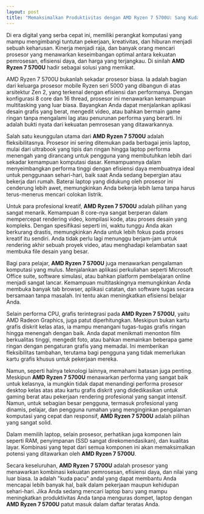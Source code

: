 ```yaml
---
layout: post
title: "Memaksimalkan Produktivitas dengan AMD Ryzen 7 5700U: Sang Kuda Pacu Andal"
---
```


Di era digital yang serba cepat ini, memiliki perangkat komputasi yang mampu mengimbangi tuntutan pekerjaan, kreativitas, dan hiburan menjadi sebuah keharusan. Kinerja menjadi raja, dan banyak orang mencari prosesor yang menawarkan keseimbangan optimal antara kekuatan pemrosesan, efisiensi daya, dan harga yang terjangkau. Di sinilah **AMD Ryzen 7 5700U** hadir sebagai solusi yang memikat.

AMD Ryzen 7 5700U bukanlah sekadar prosesor biasa. Ia adalah bagian dari keluarga prosesor mobile Ryzen seri 5000 yang dibangun di atas arsitektur Zen 2, yang terkenal dengan efisiensi dan performanya. Dengan konfigurasi 8 core dan 16 thread, prosesor ini menawarkan kemampuan multitasking yang luar biasa. Bayangkan Anda dapat menjalankan aplikasi desain grafis yang berat, mengedit video, atau bahkan bermain game ringan tanpa mengalami lag atau penurunan performa yang berarti. Ini adalah bukti nyata dari kekuatan pemrosesan yang ditawarkannya.

Salah satu keunggulan utama dari **AMD Ryzen 7 5700U** adalah fleksibilitasnya. Prosesor ini sering ditemukan pada berbagai jenis laptop, mulai dari ultrabook yang tipis dan ringan hingga laptop performa menengah yang dirancang untuk pengguna yang membutuhkan lebih dari sekadar kemampuan komputasi dasar. Kemampuannya dalam menyeimbangkan performa tinggi dengan efisiensi daya membuatnya ideal untuk penggunaan sehari-hari, baik saat Anda sedang bepergian atau bekerja dari rumah. Baterai laptop yang didukung oleh prosesor ini cenderung lebih awet, memungkinkan Anda bekerja lebih lama tanpa harus terus-menerus mencari colokan listrik.

Untuk para profesional kreatif, **AMD Ryzen 7 5700U** adalah pilihan yang sangat menarik. Kemampuan 8 core-nya sangat berperan dalam mempercepat rendering video, kompilasi kode, atau proses desain yang kompleks. Dengan spesifikasi seperti ini, waktu tunggu Anda akan berkurang drastis, memungkinkan Anda untuk lebih fokus pada proses kreatif itu sendiri. Anda tidak perlu lagi menunggu berjam-jam untuk rendering akhir sebuah proyek video, atau menghadapi kelambatan saat membuka file desain yang besar.

Bagi para pelajar, **AMD Ryzen 7 5700U** juga menawarkan pengalaman komputasi yang mulus. Menjalankan aplikasi perkuliahan seperti Microsoft Office suite, software simulasi, atau bahkan platform pembelajaran online menjadi sangat lancar. Kemampuan multitaskingnya memungkinkan Anda membuka banyak tab browser, aplikasi catatan, dan software tugas secara bersamaan tanpa masalah. Ini tentu akan meningkatkan efisiensi belajar Anda.

Selain performa CPU, grafis terintegrasi pada **AMD Ryzen 7 5700U**, yaitu AMD Radeon Graphics, juga patut diperhitungkan. Meskipun bukan kartu grafis diskrit kelas atas, ia mampu menangani tugas-tugas grafis ringan hingga menengah dengan baik. Anda dapat menikmati menonton film berkualitas tinggi, mengedit foto, atau bahkan memainkan beberapa game ringan dengan pengaturan grafis yang memadai. Ini memberikan fleksibilitas tambahan, terutama bagi pengguna yang tidak memerlukan kartu grafis khusus untuk pekerjaan mereka.

Namun, seperti halnya teknologi lainnya, memahami batasan juga penting. Meskipun **AMD Ryzen 7 5700U** menawarkan performa yang sangat baik untuk kelasnya, ia mungkin tidak dapat menandingi performa prosesor desktop kelas atas atau kartu grafis diskrit yang didedikasikan untuk gaming berat atau pekerjaan rendering profesional yang sangat intensif. Namun, untuk sebagian besar pengguna, termasuk profesional yang dinamis, pelajar, dan pengguna rumahan yang menginginkan pengalaman komputasi yang cepat dan responsif, **AMD Ryzen 7 5700U** adalah pilihan yang sangat solid.

Dalam memilih laptop, selain prosesor, perhatikan juga komponen lain seperti RAM, penyimpanan (SSD sangat direkomendasikan), dan kualitas layar. Kombinasi yang tepat dari semua komponen ini akan memaksimalkan potensi yang ditawarkan oleh **AMD Ryzen 7 5700U**.

Secara keseluruhan, **AMD Ryzen 7 5700U** adalah prosesor yang menawarkan kombinasi kekuatan pemrosesan, efisiensi daya, dan nilai yang luar biasa. Ia adalah "kuda pacu" andal yang dapat membantu Anda mencapai lebih banyak hal, baik dalam pekerjaan maupun kehidupan sehari-hari. Jika Anda sedang mencari laptop baru yang mampu meningkatkan produktivitas Anda tanpa menguras dompet, laptop dengan **AMD Ryzen 7 5700U** patut masuk dalam daftar teratas Anda.
